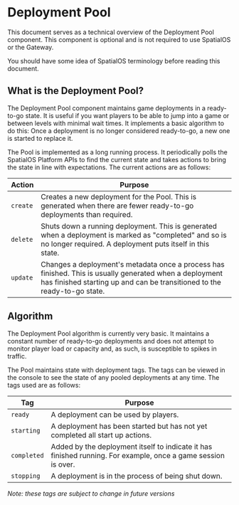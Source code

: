 # Deployment Pool

This document serves as a technical overview of the Deployment Pool component. This component is optional and is not required to use SpatialOS or the Gateway.

You should have some idea of SpatialOS terminology before reading this document.

## What is the Deployment Pool?

The Deployment Pool component maintains game deployments in a ready-to-go state. It is useful if you want players to be able to jump into a game or between levels with minimal wait times. It implements a basic algorithm to do this: Once a deployment is no longer considered ready-to-go, a new one is started to replace it.

The Pool is implemented as a long running process. It periodically polls the SpatialOS Platform APIs to find the current state and takes actions to bring the state in line with expectations. The current actions are as follows:

| Action       | Purpose      |
|--------------|--------------|
| `create`     | Creates a new deployment for the Pool. This is generated when there are fewer ready-to-go deployments than required. |
| `delete`     | Shuts down a running deployment. This is generated when a deployment is marked as "completed" and so is no longer required. A deployment puts itself in this state. |
| `update`     | Changes a deployment's metadata once a process has finished. This is usually generated when a deployment has finished starting up and can be transitioned to the ready-to-go state. |

## Algorithm

The Deployment Pool algorithm is currently very basic. It maintains a constant number of ready-to-go deployments and does not attempt to monitor player load or capacity and, as such, is susceptible to spikes in traffic.

The Pool maintains state with deployment tags. The tags can be viewed in the console to see the state of any pooled deployments at any time. The tags used are as follows:

| Tag         | Purpose |
|-------------|---------|
| `ready`     | A deployment can be used by players. |
| `starting`  | A deployment has been started but has not yet completed all start up actions. |
| `completed` | Added by the deployment itself to indicate it has finished running. For example, once a game session is over. |
| `stopping`  | A deployment is in the process of being shut down. |

*Note: these tags are subject to change in future versions*
